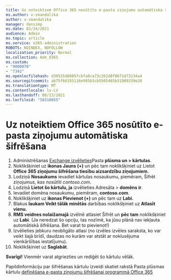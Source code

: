 ```yaml
---
title: Uz noteiktiem Office 365 nosūtīto e-pasta ziņojumu automātiska šifrēšana
ms.author: v-smandalika
author: v-smandalika
manager: dansimp
ms.date: 02/24/2021
audience: Admin
ms.topic: article
ms.service: o365-administration
ROBOTS: NOINDEX, NOFOLLOW
localization_priority: Normal
ms.collection: Adm_O365
ms.custom:
- "9000078"
- "7342"
ms.openlocfilehash: d30535d8605fcbfa0ca73c262d8f8671d73234a4
ms.sourcegitcommit: ab75f66355116e995b3cb5505465b31989339e28
ms.translationtype: MT
ms.contentlocale: lv-LV
ms.lasthandoff: 08/13/2021
ms.locfileid: "58318855"
---
```

# <a name="automatically-encrypt-office-365-email-messages-sent-to-certain-domains"></a>Uz noteiktiem Office 365 nosūtīto e-pasta ziņojumu automātiska šifrēšana

1. Administrēšanas [Exchange izvēlieties](https://outlook.office365.com/ecp/)Pasta **plūsma un > kārtulas**. 
2. Noklikšķiniet uz **ikonas Jauns (+)** un pēc tam noklikšķiniet uz Lietot **Office 365 ziņojumu šifrēšana tiesību aizsardzību ziņojumiem.**
3. Lodziņā **Nosaukums** ievadiet kārtulas nosaukumu, piemēram, Šifrēt ziņojumus, *kas nosūtīti contoso.com*.
4. Lodziņā **Lietot šo kārtulu, ja** izvēlieties Adresāta > **domēns ir**. 
5. Ievadiet domēna nosaukumu, piemēram, **contoso.com**.
6. Noklikšķiniet uz **ikonas Pievienot (+)** un pēc tam uz **Labi.**
7. Blakus **laukam Veikt tālāk minētās** darbības noklikšķiniet uz **Atlasīt vienu.** 
8. **RMS veidnes nolaižamajā** izvēlnē atlasiet Šifrēt un **pēc tam** noklikšķiniet uz **Labi**. (Ja neredzat šo opciju, tas nozīmē, ka jūsu plānā nav iekļauta automātiskā šifrēšana. Bet varat to pievienot!)
9. Izvēlieties jebkuru neobligāto atlasi (no izvēles izvēles saraksta, ko var veikt šajā brīdī, daudzas no kurām var atstāt ar noklusējuma vienkāršības iestatījumu).
10. Noklikšķiniet uz **Saglabāt**.

**Svarīgi!** Vienmēr varat atgriezties un rediģēt šo kārtulu vēlāk.

Papildinformāciju par šifrēšanas kārtulu izveidi skatiet rakstā Pasta plūsmas kārtulu [definēšana e-pasta ziņojumu šifrēšanai programmā Office 365](https://docs.microsoft.com/microsoft-365/compliance/define-mail-flow-rules-to-encrypt-email)